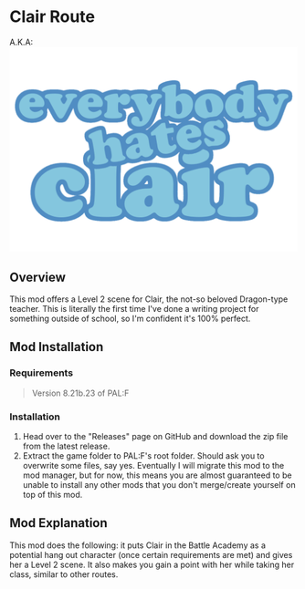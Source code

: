# Clair Route

A.K.A:
![Everybody Hates Clair](/branding.png)

## Overview

This mod offers a Level 2 scene for Clair, the not-so beloved Dragon-type teacher. This is literally the first time I've done a writing project for something outside of school, so I'm confident it's 100% perfect.

## Mod Installation
### Requirements
> Version 8.21b.23 of PAL:F

### Installation 

1. Head over to the "Releases" page on GitHub and download the zip file from the latest release.
2. Extract the game folder to PAL:F's root folder. Should ask you to overwrite some files, say yes. Eventually I will migrate this mod to the mod manager, but for now, this means you are almost guaranteed to be unable to install any other mods that you don't merge/create yourself on top of this mod.

## Mod Explanation

This mod does the following: it puts Clair in the Battle Academy as a potential hang out character (once certain requirements are met) and gives her a Level 2 scene. It also makes you gain a point with her while taking her class, similar to other routes.
